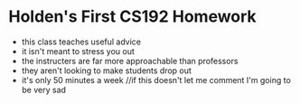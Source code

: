 # Holden's First CS192 Homework

- this class teaches useful advice
- it isn't meant to stress you out
- the instructers are far more approachable than professors
- they aren't looking to make students drop out
- it's only 50 minutes a week
//if this doesn't let me comment I'm going to be very sad
